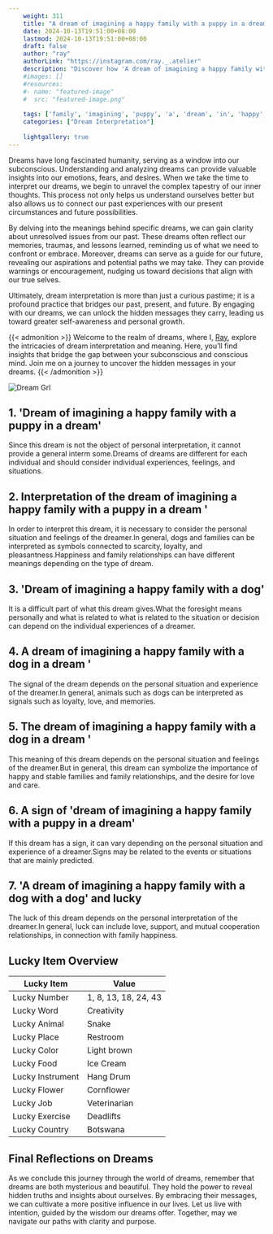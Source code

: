 ```yaml
---
    weight: 311
    title: "A dream of imagining a happy family with a puppy in a dream"  # Assuming 'title' column exists
    date: 2024-10-13T19:51:00+08:00
    lastmod: 2024-10-13T19:51:00+08:00
    draft: false
    author: "ray"
    authorLink: "https://instagram.com/ray._.atelier"
    description: "Discover how 'A dream of imagining a happy family with a puppy in a dream' can interpret your future and uncover its significant meanings in your life."
    #images: []
    #resources:
    #- name: "featured-image"
    #  src: "featured-image.png"
    
    tags: ['family', 'imagining', 'puppy', 'a', 'dream', 'in', 'happy', 'of', 'A', 'with']
    categories: ["Dream Interpretation"]
    
    lightgallery: true
---
```

    
Dreams have long fascinated humanity, serving as a window into our subconscious. Understanding and analyzing dreams can provide valuable insights into our emotions, fears, and desires. When we take the time to interpret our dreams, we begin to unravel the complex tapestry of our inner thoughts. This process not only helps us understand ourselves better but also allows us to connect our past experiences with our present circumstances and future possibilities.

By delving into the meanings behind specific dreams, we can gain clarity about unresolved issues from our past. These dreams often reflect our memories, traumas, and lessons learned, reminding us of what we need to confront or embrace. Moreover, dreams can serve as a guide for our future, revealing our aspirations and potential paths we may take. They can provide warnings or encouragement, nudging us toward decisions that align with our true selves.

Ultimately, dream interpretation is more than just a curious pastime; it is a profound practice that bridges our past, present, and future. By engaging with our dreams, we can unlock the hidden messages they carry, leading us toward greater self-awareness and personal growth.

{{< admonition >}}
Welcome to the realm of dreams, where I, [Ray](https://instagram.com/ray._.atelier), explore the intricacies of dream interpretation and meaning. Here, you’ll find insights that bridge the gap between your subconscious and conscious mind. Join me on a journey to uncover the hidden messages in your dreams.
{{< /admonition >}}

![Dream Grl](https://cdn.pixabay.com/photo/2017/11/02/03/35/gothic-2910057_1280.jpg "Dream Grl")

## 1. 'Dream of imagining a happy family with a puppy in a dream'
Since this dream is not the object of personal interpretation, it cannot provide a general interm some.Dreams of dreams are different for each individual and should consider individual experiences, feelings, and situations.

## 2. Interpretation of the dream of imagining a happy family with a puppy in a dream '
In order to interpret this dream, it is necessary to consider the personal situation and feelings of the dreamer.In general, dogs and families can be interpreted as symbols connected to scarcity, loyalty, and pleasantness.Happiness and family relationships can have different meanings depending on the type of dream.

## 3. 'Dream of imagining a happy family with a dog'
It is a difficult part of what this dream gives.What the foresight means personally and what is related to what is related to the situation or decision can depend on the individual experiences of a dreamer.

## 4. A dream of imagining a happy family with a dog in a dream '
The signal of the dream depends on the personal situation and experience of the dreamer.In general, animals such as dogs can be interpreted as signals such as loyalty, love, and memories.

## 5. The dream of imagining a happy family with a dog in a dream '
This meaning of this dream depends on the personal situation and feelings of the dreamer.But in general, this dream can symbolize the importance of happy and stable families and family relationships, and the desire for love and care.

## 6. A sign of 'dream of imagining a happy family with a puppy in a dream'
If this dream has a sign, it can vary depending on the personal situation and experience of a dreamer.Signs may be related to the events or situations that are mainly predicted.

## 7. 'A dream of imagining a happy family with a dog with a dog' and lucky
The luck of this dream depends on the personal interpretation of the dreamer.In general, luck can include love, support, and mutual cooperation relationships, in connection with family happiness.

## Lucky Item Overview
| Lucky Item          | Value              |
|---------------|--------------------|
| Lucky Number        | 1, 8, 13, 18, 24, 43  |
| Lucky Word          | Creativity |
| Lucky Animal        | Snake |
| Lucky Place         | Restroom     |
| Lucky Color         | Light brown     |
| Lucky Food          | Ice Cream      |
| Lucky Instrument    | Hang Drum |
| Lucky Flower        | Cornflower    |
| Lucky Job           | Veterinarian       |
| Lucky Exercise      | Deadlifts  |
| Lucky Country       | Botswana    |


##  Final Reflections on Dreams

As we conclude this journey through the world of dreams, remember that dreams are both mysterious and beautiful. They hold the power to reveal hidden truths and insights about ourselves. By embracing their messages, we can cultivate a more positive influence in our lives. Let us live with intention, guided by the wisdom our dreams offer. Together, may we navigate our paths with clarity and purpose.
